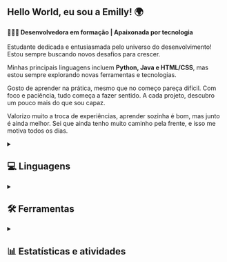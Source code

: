## Hello World, eu sou a Emilly! 🌍

<p><b>👩🏻‍💻 Desenvolvedora em formação | Apaixonada por tecnologia</b><br><br>
Estudante dedicada e entusiasmada pelo universo do desenvolvimento! Estou sempre buscando novos desafios para crescer.</p>

<p>Minhas principais linguagens incluem <b>Python, Java e HTML/CSS</b>, mas estou sempre explorando novas ferramentas e tecnologias.</p>

<p>Gosto de aprender na prática, mesmo que no começo pareça difícil. Com foco e paciência, tudo começa a fazer sentido. A cada projeto, descubro um pouco mais do que sou capaz.</p>

<p>Valorizo muito a troca de experiências, aprender sozinha é bom, mas junto é ainda melhor. Sei que ainda tenho muito caminho pela frente, e isso me motiva todos os dias.</p>

<details>
<summary><h2>💻 Linguagens</h2></summary>

<div style="display: inline_block">
  <img align="center" alt="Excel" height="70" width="70" src="https://static.vecteezy.com/system/resources/previews/022/100/783/non_2x/microsoft-excel-logo-transparent-free-png.png">
  <img align="center" alt="Git" height="50" width="50" src="https://github.com/devicons/devicon/blob/master/icons/git/git-original.svg">
  <img align="center" alt="HTML" height="50" width="50" src="https://img.icons8.com/color/2x/html-5.png">
  <img align="center" alt="CSS" height="50" width="50" src="https://img.icons8.com/color/2x/css3.png">
  <img align="center" alt="Java" height="50" width="50" src="https://github.com/devicons/devicon/blob/master/icons/java/java-original-wordmark.svg">
  <img align="center" alt="Pandas" height="50" width="50" src="https://github.com/devicons/devicon/blob/master/icons/pandas/pandas-original.svg">
  <img align="center" alt="Python" height="50" width="50" src="https://raw.githubusercontent.com/devicons/devicon/master/icons/python/python-original.svg">
  <img align="center" alt="SQL" height="50" width="50" src="https://cdn.jsdelivr.net/gh/devicons/devicon@latest/icons/azuresqldatabase/azuresqldatabase-original.svg">
</div>
</details>

<details>
<summary><h2>🛠️ Ferramentas</h2></summary>
  
<div style="display: inline_block">
  <img align="center" alt="Canva" height="50" width="50" src="https://github.com/devicons/devicon/blob/master/icons/canva/canva-original.svg">
  <img align="center" alt="Docker" height="50" width="50" src="https://github.com/tandpfun/skill-icons/blob/main/icons/Docker.svg">
  <img align="center" alt="Figma" height="50" width="50" src="https://cdn.jsdelivr.net/gh/devicons/devicon@latest/icons/figma/figma-original.svg">
  <img align="center" alt="Idea" height="50" width="50" src="https://raw.githubusercontent.com/tandpfun/skill-icons/main/icons/Idea-Dark.svg">
  <img align="center" alt="Postgres" height="50" width="50" src="https://cdn.jsdelivr.net/gh/devicons/devicon/icons/postgresql/postgresql-original.svg">
  <img align="center" alt="PowerPoint" height="60" width="60" src="https://logospng.org/download/microsoft-powerpoint/logo-microsoft-powerpoint-256.png">
  <img align="center" alt="Vscode" height="50" width="50" src="https://github.com/tandpfun/skill-icons/blob/main/icons/VSCode-Dark.svg">
</div>
</details>

<details>
<summary><h2>📊 Estatísticas e atividades</h2></summary>

<h3>💻 Estatísticas de perfil do GitHub</h3>
<br>
<div style="display: flex; gap: 20px; justify-content: center;">
  <img height="180em" src="https://github-readme-stats.vercel.app/api?username=emilly-vitoria-dantas&show_icons=true&theme=dark&include_all_commits=true&count_private=true&hide_title=false&hide_border=false&hide_rank=false&line_height=30&locale=pt-BR" />
  <img height="180em" src="https://github-readme-stats.vercel.app/api/top-langs/?username=emilly-vitoria-dantas&layout=normal&langs_count=8&theme=tokyonight&hide_title=false&hide_border=false&locale=pt-BR" />
</div>

<h3>📈 Gráfico de contribuições</h3>
<br>
<div style="display: flex; gap: 20px; justify-content: center;>
  <a href="https://github.com/ashutosh00710/github-readme-activity-graph">
  <img height="300em" src="https://github-readme-activity-graph.vercel.app/graph/?username=emilly-vitoria-dantas&bg_color=1F222E&color=F8D866&line=F85D7F&point=FFFFFF&hide_border=true&locale=pt-BR" />
</div>
</details>







